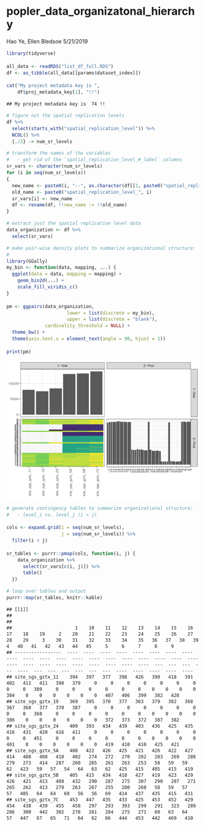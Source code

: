 popler\_data\_organizatonal\_hierarchy
================
Hao Ye, Ellen Bledsoe
5/21/2019

``` r
library(tidyverse)

all_data <- readRDS("list_df_full.RDS")
df <- as_tibble(all_data[[params$dataset_index]])

cat("My project metadata key is ", 
    df$proj_metadata_key[1], "!!")
```

    ## My project metadata key is  74 !!

``` r
# figure out the spatial replication levels
df %>% 
  select(starts_with("spatial_replication_level")) %>%
  NCOL() %>%
  {./2} -> num_sr_levels
```

``` r
# transform the names of the variables
#   - get rid of the `spatial_replication_level_#_label` columns
sr_vars <- character(num_sr_levels)
for (i in seq(num_sr_levels))
{
  new_name <- paste0(i, "--", as.character(df[[1, paste0("spatial_replication_level_", i, "_label")]]))
  old_name <- paste0("spatial_replication_level_", i)
  sr_vars[i] <- new_name
  df <- rename(df, !!new_name := !!old_name)
}
```

``` r
# extract just the spatial replication level data
data_organization <- df %>%
  select(sr_vars)
```

``` r
# make pair-wise density plots to summarize organizational structure:
# 
library(GGally)
my_bin <- function(data, mapping, ...) {
  ggplot(data = data, mapping = mapping) +
    geom_bin2d(...) +
    scale_fill_viridis_c()
}

pm <- ggpairs(data_organization, 
                      lower = list(discrete = my_bin), 
                      upper = list(discrete = "blank"), 
              cardinality_threshold = NULL) + 
  theme_bw() + 
  theme(axis.text.x = element_text(angle = 90, hjust = 1))

print(pm)
```

![](data_report-24_files/figure-markdown_github/unnamed-chunk-5-1.png)

``` r
# generate contingency tables to summarize organizational structure:
#   - level_i vs. level_j (i < j)

cols <- expand.grid(i = seq(num_sr_levels), 
                    j = seq(num_sr_levels)) %>%
  filter(i < j)

sr_tables <- purrr::pmap(cols, function(i, j) {
    data_organization %>%
      select(sr_vars[c(i, j)]) %>%
      table()
  })
```

``` r
# loop over tables and output
purrr::map(sr_tables, knitr::kable)
```

    ## [[1]]
    ## 
    ## 
    ##                       1    10    11    12    13    14    15    16    17    18    19     2    20    21    22    23    24    25    26    27    28    29     3    30    31    32    33    34    35   36   37   38   39     4   40   41   42   43   44   45     5     6     7     8     9
    ## -----------------  ----  ----  ----  ----  ----  ----  ----  ----  ----  ----  ----  ----  ----  ----  ----  ----  ----  ----  ----  ----  ----  ----  ----  ----  ----  ----  ----  ----  ----  ---  ---  ---  ---  ----  ---  ---  ---  ---  ---  ---  ----  ----  ----  ----  ----
    ## site_sgs_gztx_11    394   397   377   398   426   390   418   391   402   411   411   398   379     0     0     0     0     0     0     0     0     0   389     0     0     0     0     0     0    0    0    0    0   384    0    0    0    0    0    0   407   406   399   382   420
    ## site_sgs_gztx_19    369   395   370   377   363   379   382   368   367   368   377   370   387     0     0     0     0     0     0     0     0     0   368     0     0     0     0     0     0    0    0    0    0   386    0    0    0    0    0    0   372   373   372   387   382
    ## site_sgs_gztx_24    409   393   434   439   403   436   425   435   416   431   420   416   411     0     0     0     0     0     0     0     0     0   451     0     0     0     0     0     0    0    0    0    0   401    8    0    0    0    0    0   419   410   410   425   421
    ## site_sgs_gztx_5A    408   422   426   425   421   426   422   427   414   408   408   418   402   274   272   270   282   283   269   288   279   273   414   287   260   265   261   263   253   58   59   59   62   423   59   57   54   64   63   62   425   415   405   415   419
    ## site_sgs_gztx_5B    405   415   434   418   427   419   423   429   426   421   413   408   432   290   287   275   307   290   287   271   265   262   413   279   263   267   255   280   260   58   59   57   57   405   64   64   60   56   56   69   414   437   435   415   431
    ## site_sgs_gztx_7C    453   447   435   433   425   453   452   429   454   438   439   455   458   297   293   303   299   291   323   289   286   300   442   302   278   261   284   275   271   60   63   64   57   447   67   65   71   64   62   66   444   453   442   469   410
